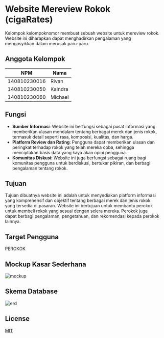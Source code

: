 # Website Mereview Rokok (cigaRates)

Kelompok kelompoknomor membuat sebuah website untuk mereview rokok. Website ini diharapkan dapat menghadirkan pengalaman yang mengasyikkan dalam merusak paru-paru.

## Anggota Kelompok

| NPM          | Nama      |
|--------------|-----------|
| 140810230016 | Rivan     |
| 140810230050 | Kaindra   |
| 140810230060 | Michael   |

## Fungsi

- **Sumber Informasi**: Website ini berfungsi sebagai pusat informasi yang memberikan ulasan mendalam tentang berbagai merek dan jenis rokok, termasuk detail seperti rasa, komposisi, kualitas, dan harga.
- **Platform Review dan Rating**: Pengguna dapat memberikan ulasan dan peringkat terhadap rokok yang telah mereka coba, sehingga menciptakan basis data yang kaya akan opini pengguna.
- **Komunitas Diskusi**: Website ini juga berfungsi sebagai ruang bagi komunitas pengguna untuk berdiskusi, bertukar pikiran, dan berbagi pengalaman tentang rokok.

## Tujuan

Tujuan dibuatnya website ini adalah untuk menyediakan platform informasi yang komprehensif dan objektif tentang berbagai merek dan jenis rokok yang tersedia di pasaran. Website ini bertujuan untuk membantu perokok untuk membeli rokok yang sesuai dengan selera mereka. Perokok juga dapat berbagi pengalaman, pengetahuan, dan rekomendasi kepada perokok lainnya. 

## Target Pengguna

PEROKOK

## Mockup Kasar Sederhana

![mockup](https://github.com/praktikum-tiunpad-2023/project-pemrograman-web-b-kelompoknomor/blob/main/mockup.png?raw=true)

## Skema Database

![erd](https://github.com/praktikum-tiunpad-2023/project-pemrograman-web-b-kelompoknomor/blob/main/erd.png?raw=true)

## License

[MIT](https://choosealicense.com/licenses/mit/)
